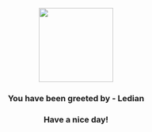 <p align="center">
            <img src="https://raw.githubusercontent.com/PokeAPI/sprites/master/sprites/pokemon/166.png" width="150" height="150">
          </p>
          <h3 align="center">You have been greeted by - <b>Ledian</b></h3>
          <h3 align="center">Have a nice day!</h3>
        